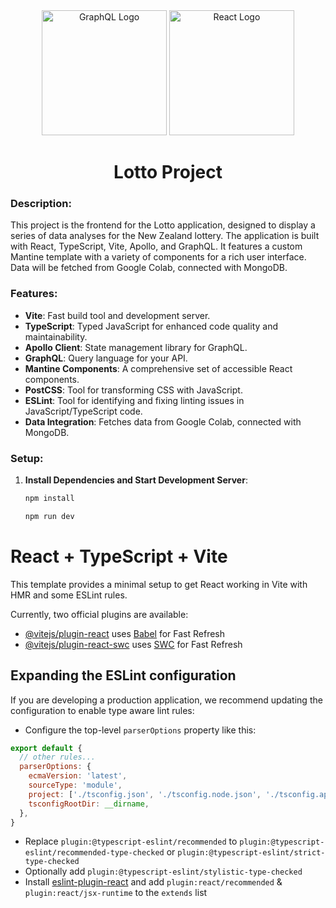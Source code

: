 <div align="center">
  <a href="https://graphql.org/" target="_blank"><img src="https://graphql.org/img/logo.svg" width="200" alt="GraphQL Logo"></a>
  <a href="https://reactjs.org" target="_blank"><img src="https://upload.wikimedia.org/wikipedia/commons/a/a7/React-icon.svg" width="200" alt="React Logo"></a>
  <h1>Lotto Project</h1>
</div>


### Description:
This project is the frontend for the Lotto application, designed to display a series of data analyses for the New Zealand lottery. The application is built with React, TypeScript, Vite, Apollo, and GraphQL. It features a custom Mantine template with a variety of components for a rich user interface. Data will be fetched from Google Colab, connected with MongoDB.

### Features:
- **Vite**: Fast build tool and development server.
- **TypeScript**: Typed JavaScript for enhanced code quality and maintainability.
- **Apollo Client**: State management library for GraphQL.
- **GraphQL**: Query language for your API.
- **Mantine Components**: A comprehensive set of accessible React components.
- **PostCSS**: Tool for transforming CSS with JavaScript.
- **ESLint**: Tool for identifying and fixing linting issues in JavaScript/TypeScript code.
- **Data Integration**: Fetches data from Google Colab, connected with MongoDB.

### Setup:
1. **Install Dependencies and Start Development Server**:
   ```bash
   npm install
   
   npm run dev
# React + TypeScript + Vite

This template provides a minimal setup to get React working in Vite with HMR and some ESLint rules.

Currently, two official plugins are available:

- [@vitejs/plugin-react](https://github.com/vitejs/vite-plugin-react/blob/main/packages/plugin-react/README.md) uses [Babel](https://babeljs.io/) for Fast Refresh
- [@vitejs/plugin-react-swc](https://github.com/vitejs/vite-plugin-react-swc) uses [SWC](https://swc.rs/) for Fast Refresh

## Expanding the ESLint configuration

If you are developing a production application, we recommend updating the configuration to enable type aware lint rules:

- Configure the top-level `parserOptions` property like this:

```js
export default {
  // other rules...
  parserOptions: {
    ecmaVersion: 'latest',
    sourceType: 'module',
    project: ['./tsconfig.json', './tsconfig.node.json', './tsconfig.app.json'],
    tsconfigRootDir: __dirname,
  },
}
```

- Replace `plugin:@typescript-eslint/recommended` to `plugin:@typescript-eslint/recommended-type-checked` or `plugin:@typescript-eslint/strict-type-checked`
- Optionally add `plugin:@typescript-eslint/stylistic-type-checked`
- Install [eslint-plugin-react](https://github.com/jsx-eslint/eslint-plugin-react) and add `plugin:react/recommended` & `plugin:react/jsx-runtime` to the `extends` list
